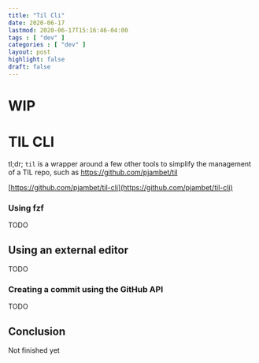 ```yaml
---
title: "Til Cli"
date: 2020-06-17
lastmod: 2020-06-17T15:16:46-04:00
tags : [ "dev" ]
categories : [ "dev" ]
layout: post
highlight: false
draft: false
---
```


# WIP

# TIL CLI

tl;dr; `til` is a wrapper around a few other tools to simplify the management of a TIL repo, such as
https://github.com/pjambet/til

[https://github.com/pjambet/til-cli](https://github.com/pjambet/til-cli)


### Using fzf

TODO

## Using an external editor

TODO

### Creating a commit using the GitHub API

TODO

## Conclusion

Not finished yet
